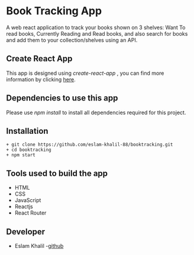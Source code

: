 # Book Tracking App

A web react application to track your books shown on 3 shelves: Want To read books, Currently Reading and Read books, and also search for books and add them to your 
collection/shelves using an API.

## Create React App

This app is designed using *create-react-app* , you can find more information by clicking [here](https://reactjs.org/docs/create-a-new-react-app.html).

## Dependencies to use this app

Please use *npm install* to install all dependencies required for this project.

## Installation
```
+ git clone https://github.com/eslam-khalil-88/booktracking.git
+ cd booktracking
+ npm start
```

## Tools used to build the app

+ HTML
+ CSS
+ JavaScript
+ Reactjs
+ React Router

## Developer

* Eslam Khalil -[github](https://github.com/eslam-khalil-88/)

